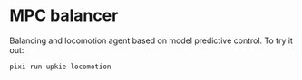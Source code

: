 # MPC balancer

Balancing and locomotion agent based on model predictive control. To try it out:

```console
pixi run upkie-locomotion
```
